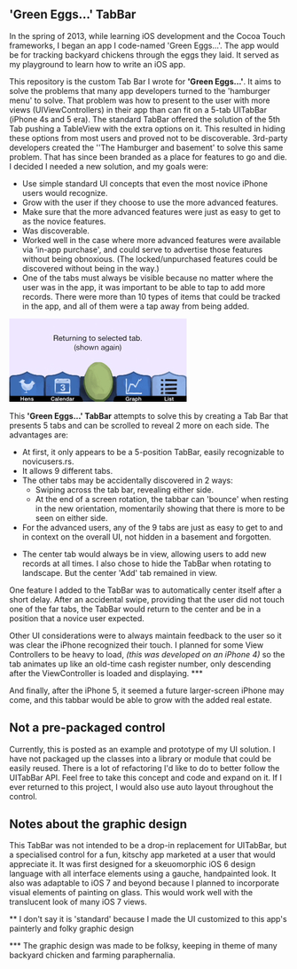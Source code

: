 'Green Eggs...' TabBar
------------------------

In the spring of 2013, while learning iOS development and the Cocoa Touch frameworks, I began an app I code-named 'Green Eggs...'.  The app would be for tracking backyard chickens through the eggs they laid. It served as my playground to learn how to write an iOS app.

This repository is the custom Tab Bar I wrote for **'Green Eggs...'**.  It aims to solve the problems that many app developers turned to the 'hamburger menu' to solve. That problem was how to present to the user with more views (UIViewControllers) in their app than can fit on a 5-tab UITabBar (iPhone 4s and 5 era).  The standard TabBar offered the solution of the 5th Tab pushing a TableView with the extra options on it.   This resulted in hiding these options from most users and proved not to be discoverable. 3rd-party developers created the ''The Hamburger and basement' to solve this same problem.  That has since been branded as a place for features to go and die.  I decided I needed a new solution, and my goals were:

* Use simple standard UI concepts that even the most novice iPhone users would recognize.
* Grow with the user if they choose to use the more advanced features.
* Make sure that the more advanced features were just as easy to get to as the novice features.
* Was discoverable.
* Worked well in the case where more advanced features were available via ‘in-app purchase', and could serve to advertise those features without being obnoxious. (The locked/unpurchased features could be discovered without being in the way.)
* One of the tabs must always be visible because no matter where the user was in the app, it was important to be able to tap to add more records. There were more than 10 types of items that could be tracked in the app, and all of them were a tap away from being added.

![screenshot](https://raw.githubusercontent.com/briancordanyoung/Green-Eggs-TabBar/master/Green-Eggs-TabBar.gif)

This **'Green Eggs...' TabBar** attempts to solve this by creating a Tab Bar that presents 5 tabs and can be scrolled to reveal 2 more on each side.  The advantages are:

* At first, it only appears to be a 5-position TabBar, easily recognizable to novicusers.rs. 
* It allows 9 different tabs.
* The other tabs may be accidentally discovered in 2 ways: 
	* Swiping across the tab bar, revealing either side.
	* At the end of a screen rotation, the tabbar can 'bounce' when resting in the new orientation, momentarily showing that there is more to be seen on either side.
* For the advanced users, any of the 9 tabs are just as easy to get to and in context on the overall UI, not hidden in a basement and forgotten.
<!-- * In keeping with the kitschiness of the app I hand a third discovery method planned. When there is very little data to be displayed, a animated illustration of a chicken would be visible behind/undernearth many on the table views in various view controllers on some tabs. The animated chicken would at times when the iphone ideal, peck at the egg, making the whole tabbar slightly shift and bounce back in to place. -->

* The center tab would always be in view, allowing users to add new records at all times.  I also chose to hide the TabBar when rotating to landscape.  But the center 'Add' tab remained in view.

One feature I added to the TabBar was to automatically center itself after a short delay.  After an accidental swipe, providing that the user did not touch one of the far tabs, the TabBar would return to the center and be in a position that a novice user expected.

Other UI considerations were to always maintain feedback to the user so it was clear the iPhone recognized their touch.  I planned for some View Controllers to be heavy to load, *(this was developed on an iPhone 4)* so the tab animates up like an old-time cash register number, only descending after the ViewController is loaded and displaying. ***

And finally, after the iPhone 5, it seemed a future larger-screen iPhone may come, and this tabbar would be able to grow with the added real estate.

Not a pre-packaged control
--------------------------------

Currently, this is posted as an example and prototype of my UI solution.  I have not packaged up the classes into a library or module that could be easily reused.  There is a lot of refactoring I'd like to do to better follow the UITabBar API.  Feel free to take this concept and code and expand on it.  If I ever returned to this project, I would also use auto layout throughout the control.

Notes about the graphic design
--------------------------------
This TabBar was not intended to be a drop-in replacement for UITabBar, but a specialised control for a fun, kitschy app marketed at a user that would appreciate it.  It was first designed for a skeuomorphic iOS 6 design language with all interface elements using a gauche, handpainted look.  It also was adaptable to iOS 7 and beyond because I planned to incorporate visual elements of painting on glass.  This would work well with the translucent look of many iOS 7 views.


** I don't say it is 'standard' because I made the UI customized to this app's painterly and folky graphic design

*** The graphic design was made to be folksy, keeping in theme of many backyard chicken and farming paraphernalia.

